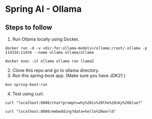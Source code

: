 # Spring AI - Ollama

## Steps to follow
1. Run Ollama locally using Docker.

`docker run -d -v <dir-for-ollama-models>/ollama:/root/.ollama -p 114324:11434 --name ollama ollama/ollama`

`docker exec -it ollama ollama run llama2`

2. Clone this repo and go to ollama directory.
3. Run this spring-boot app. (Make sure you have JDK21.)

`mvn spring-boot:run`

4. Test using curl.

`curl "localhost:8080/chat?prompt=why%20is%20the%20sky%20blue?"`

`curl "localhost:8080/embedding?data=hello%20world"`
